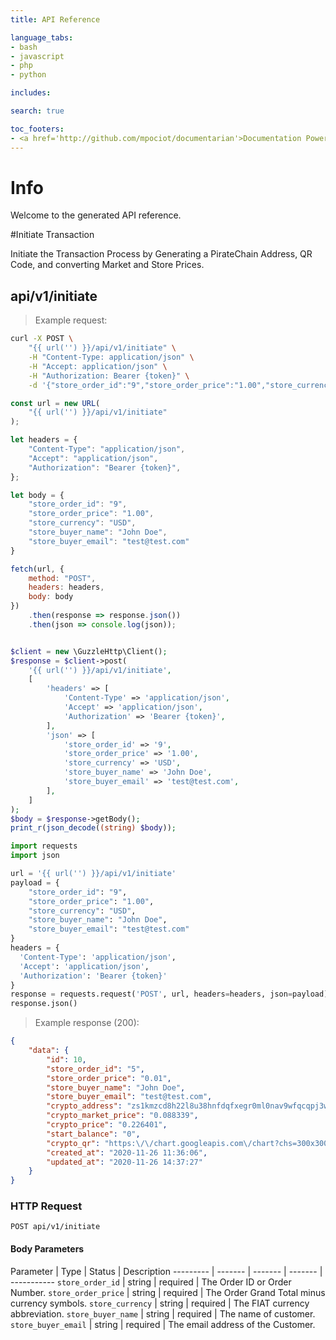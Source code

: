 ```yaml
---
title: API Reference

language_tabs:
- bash
- javascript
- php
- python

includes:

search: true

toc_footers:
- <a href='http://github.com/mpociot/documentarian'>Documentation Powered by Documentarian</a>
---
```

<!-- START_INFO -->
# Info

Welcome to the generated API reference.

<!-- END_INFO -->

#Initiate Transaction


Initiate the Transaction Process by Generating a PirateChain Address, QR Code, and converting Market and Store Prices.
<!-- START_c0f17eb1d224734ed89e104b893a3fe4 -->
## api/v1/initiate
> Example request:

```bash
curl -X POST \
    "{{ url('') }}/api/v1/initiate" \
    -H "Content-Type: application/json" \
    -H "Accept: application/json" \
    -H "Authorization: Bearer {token}" \
    -d '{"store_order_id":"9","store_order_price":"1.00","store_currency":"USD","store_buyer_name":"John Doe","store_buyer_email":"test@test.com"}'

```

```javascript
const url = new URL(
    "{{ url('') }}/api/v1/initiate"
);

let headers = {
    "Content-Type": "application/json",
    "Accept": "application/json",
    "Authorization": "Bearer {token}",
};

let body = {
    "store_order_id": "9",
    "store_order_price": "1.00",
    "store_currency": "USD",
    "store_buyer_name": "John Doe",
    "store_buyer_email": "test@test.com"
}

fetch(url, {
    method: "POST",
    headers: headers,
    body: body
})
    .then(response => response.json())
    .then(json => console.log(json));
```

```php

$client = new \GuzzleHttp\Client();
$response = $client->post(
    '{{ url('') }}/api/v1/initiate',
    [
        'headers' => [
            'Content-Type' => 'application/json',
            'Accept' => 'application/json',
            'Authorization' => 'Bearer {token}',
        ],
        'json' => [
            'store_order_id' => '9',
            'store_order_price' => '1.00',
            'store_currency' => 'USD',
            'store_buyer_name' => 'John Doe',
            'store_buyer_email' => 'test@test.com',
        ],
    ]
);
$body = $response->getBody();
print_r(json_decode((string) $body));
```

```python
import requests
import json

url = '{{ url('') }}/api/v1/initiate'
payload = {
    "store_order_id": "9",
    "store_order_price": "1.00",
    "store_currency": "USD",
    "store_buyer_name": "John Doe",
    "store_buyer_email": "test@test.com"
}
headers = {
  'Content-Type': 'application/json',
  'Accept': 'application/json',
  'Authorization': 'Bearer {token}'
}
response = requests.request('POST', url, headers=headers, json=payload)
response.json()
```


> Example response (200):

```json
{
    "data": {
        "id": 10,
        "store_order_id": "5",
        "store_order_price": "0.01",
        "store_buyer_name": "John Doe",
        "store_buyer_email": "test@test.com",
        "crypto_address": "zs1kmzcd8h22l8u38hnfdqfxegr0ml0nav9wfqcqpj3wapk8gury6gqlg4xf7gz4kakc4cfwq74xjl",
        "crypto_market_price": "0.088339",
        "crypto_price": "0.226401",
        "start_balance": "0",
        "crypto_qr": "https:\/\/chart.googleapis.com\/chart?chs=300x300&chld=L|2&cht=qr&chl=pirate:zs1kmzcd8h22l8u38hnfdqfxegr0ml0nav9wfqcqpj3wapk8gury6gqlg4xf7gz4kakc4cfwq74xjl?amount=0.226401&message=16&label=16",
        "created_at": "2020-11-26 11:36:06",
        "updated_at": "2020-11-26 14:37:27"
    }
}
```

### HTTP Request
`POST api/v1/initiate`

#### Body Parameters
Parameter | Type | Status | Description
--------- | ------- | ------- | ------- | -----------
    `store_order_id` | string |  required  | The Order ID or Order Number.
        `store_order_price` | string |  required  | The Order Grand Total minus currency symbols.
        `store_currency` | string |  required  | The FIAT currency abbreviation.
        `store_buyer_name` | string |  required  | The name of customer.
        `store_buyer_email` | string |  required  | The email address of the Customer.
    
<!-- END_c0f17eb1d224734ed89e104b893a3fe4 -->

